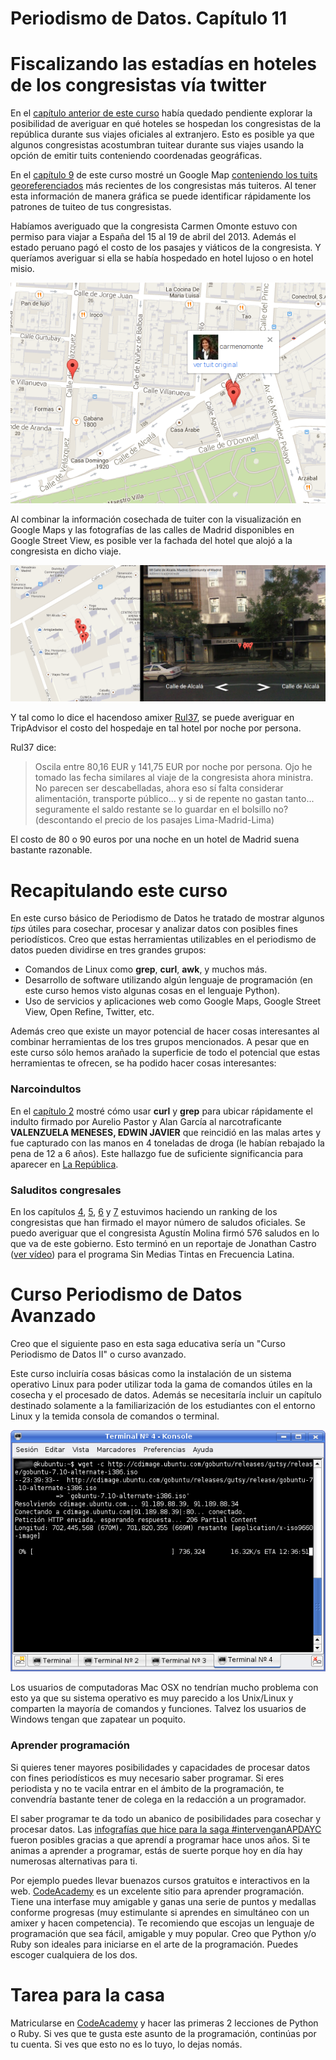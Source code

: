 # Periodismo de Datos. Capítulo 11

# Fiscalizando las estadías en hoteles de los congresistas vía twitter
En el [capítulo anterior de este curso](http://aniversarioperu.utero.pe/2014/02/25/periodismo-de-datos-capitulo-10/)
había quedado pendiente explorar la posibilidad de averiguar en qué hoteles se
hospedan los congresistas de la república durante sus viajes oficiales al
extranjero.
Esto es posible ya que algunos congresistas acostumbran tuitear durante sus
viajes usando la opción de emitir tuits conteniendo coordenadas geográficas.

En el [capítulo 9](http://aniversarioperu.utero.pe/2014/02/17/periodismo-de-datos-capitulo-09/)
de este curso mostré un Google Map 
[conteniendo los tuits georeferenciados](http://aniversarioperu.me/utero/todos_congresistas.html)
más recientes de los congresistas más tuiteros.
Al tener esta información de manera gráfica se puede identificar rápidamente
los patrones de tuiteo de tus congresistas.

Habíamos averiguado que la congresista Carmen Omonte estuvo con permiso para
viajar a España del 15 al 19 de abril del 2013. Además el estado peruano pagó
el costo de los pasajes y viáticos de la congresista. Y queríamos averiguar
si ella se había hospedado en hotel lujoso o en hotel misio.

![Congresista Carmen Omonte tuiteando desde la Calle de Alcalá en Madrid.](img1.png)

Al combinar la información cosechada de tuiter con la visualización en Google
Maps y las fotografías de las calles de Madrid disponibles en Google Street
View, es posible ver la fachada del hotel que alojó a la congresista en dicho
viaje.

![Fachada del hotel NH Alcalá.](img2.png)

Y tal como lo dice el hacendoso amixer 
[Rul37](http://aniversarioperu.utero.pe/2014/02/25/periodismo-de-datos-capitulo-10/?fb_comment_id=fbc_550523168389102_2952120_550661665041919#ff2ece4dc),
se puede averiguar en TripAdvisor el costo del hospedaje en tal hotel por noche
por persona.

Rul37 dice: 

> Oscila entre 80,16 EUR y 141,75 EUR por noche por persona. Ojo he tomado las
fecha similares al viaje de la congresista ahora ministra. No parecen ser
descabelladas, ahora eso sí falta considerar alimentación, transporte
público... y si de repente no gastan tanto... seguramente el saldo restante se
lo guardar en el bolsillo no? (descontando el precio de los pasajes
        Lima-Madrid-Lima)

El costo de 80 o 90 euros por una noche en un hotel de Madrid suena bastante
razonable.

# Recapitulando este curso
En este curso básico de Periodismo de Datos he tratado de mostrar algunos
*tips* útiles para cosechar, procesar y analizar datos con posibles fines
periodísticos.
Creo que estas herramientas utilizables en el periodismo de datos pueden
dividirse en tres grandes grupos:

* Comandos de Linux como **grep**, **curl**, **awk**, y muchos más.
* Desarrollo de software utilizando algún lenguaje de programación (en este
  curso hemos visto algunas cosas en el lenguaje Python).
* Uso de servicios y aplicaciones web como Google Maps, Google Street View,
  Open Refine, Twitter, etc.

Además creo que existe un mayor potencial de hacer cosas interesantes al combinar
herramientas de los tres grupos mencionados. A pesar que en este curso sólo
hemos arañado la superficie de todo el potencial que estas herramientas te
ofrecen, se ha podido hacer cosas interesantes:

### Narcoindultos
En el [capítulo 2](http://aniversarioperu.utero.pe/2013/12/18/periodismo-de-datos-capitulo-02/)
mostré cómo usar **curl** y **grep** para ubicar rápidamente el indulto firmado
por Aurelio Pastor y Alan García al narcotraficante **VALENZUELA MENESES, EDWIN
JAVIER** que reincidió en las malas artes y fue capturado con las manos en 4
toneladas de droga (le habían rebajado la pena de 12 a 6 años). Este hallazgo
fue de suficiente significancia para aparecer en 
[La República](http://www.larepublica.pe/18-10-2013/detienen-con-droga-a-otro-indultado-por-chinguel).

### Saluditos congresales
En los capítulos [4](http://aniversarioperu.utero.pe/2014/01/02/periodismo-de-datos-capitulo-04/),
[5](http://aniversarioperu.utero.pe/2014/01/10/periodismo-de-datos-capitulo-05/),
[6](http://aniversarioperu.utero.pe/2014/01/18/periodismo-de-datos-capitulo-06/)
y [7](http://aniversarioperu.utero.pe/2014/02/01/periodismo-de-datos-capitulo-07/)
estuvimos haciendo un ranking de los congresistas que han firmado el mayor
número de saludos oficiales. 
Se puedo averiguar que el congresista Agustín Molina firmó 576 saludos en lo
que va de este gobierno. Esto terminó en un reportaje de Jonathan Castro
([ver vídeo](http://www.youtube.com/watch?v=0od2QRKwyQY)) para el programa Sin
Medias Tintas en Frecuencia Latina.

# Curso Periodismo de Datos Avanzado
Creo que el siguiente paso en esta saga educativa sería un "Curso Periodismo de
Datos II" o curso avanzado.

Este curso incluiría cosas básicas como la instalación de un sistema operativo
Linux para poder utilizar toda la gama de comandos útiles en la cosecha y
el procesado de datos. Además se necesitaría incluir un capítulo destinado
solamente a la familiarización de los estudiantes con el entorno Linux y la
temida consola de comandos o terminal. 

![](konsole.png)

Los usuarios de computadoras Mac OSX no tendrían mucho problema con esto ya que
su sistema operativo es muy parecido a los Unix/Linux y comparten la mayoría
de comandos y funciones. Talvez los usuarios de Windows tengan que zapatear un
poquito.

### Aprender programación
Si quieres tener mayores posibilidades y capacidades de procesar datos con
fines periodísticos es muy necesario saber programar. Si eres periodista y no
te vacila entrar en el ámbito de la programación, te convendría bastante tener
de colega en la redacción a un programador.

El saber programar te da todo un abanico de posibilidades para cosechar y
procesar datos. Las [infografías que hice para la saga #intervenganAPDAYC](http://utero.pe/2013/10/08/la-hora-del-99/) 
fueron posibles gracias a que aprendí a programar hace unos años. 
Si te animas a aprender a programar, estás de suerte porque hoy en día hay
numerosas alternativas para ti.

Por ejemplo puedes llevar buenazos cursos gratuitos e interactivos en la web. 
[CodeAcademy](http://www.codecademy.com/es/) es un excelente sitio para
aprender programación. Tiene una interfase muy amigable y ganas una serie de
puntos y medallas conforme progresas (muy estimulante si aprendes en simultáneo
        con un amixer y hacen competencia).
Te recomiendo que escojas un lenguaje de programación que sea fácil, amigable y
muy popular. Creo que Python y/o Ruby son ideales para iniciarse en el arte de la
programación. Puedes escoger cualquiera de los dos.

# Tarea para la casa
Matricularse en [CodeAcademy](http://www.codecademy.com/es/) y hacer las
primeras 2 lecciones de Python o Ruby. Si ves que te gusta este asunto de la
programación, continúas por tu cuenta. Si ves que esto no es lo tuyo, lo dejas nomás.
